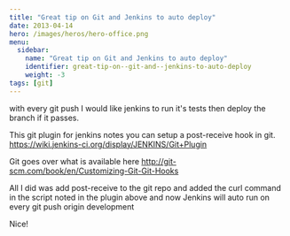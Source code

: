 ```yaml
---
title: "Great tip on Git and Jenkins to auto deploy"
date: 2013-04-14
hero: /images/heros/hero-office.png
menu:
  sidebar:
    name: "Great tip on Git and Jenkins to auto deploy"
    identifier: great-tip-on--git-and--jenkins-to-auto-deploy
    weight: -3
tags: [git]
---
```


<p>
with every git push I would like jenkins to run it's tests then deploy the branch if it passes.
</p>
<p>
This git plugin for jenkins notes you can setup a post-receive hook in git.
<a href="https://wiki.jenkins-ci.org/display/JENKINS/Git+Plugin" target=_blank>https://wiki.jenkins-ci.org/display/JENKINS/Git+Plugin</a>
</p><p>
Git goes over what is available here
<a href="http://git-scm.com/book/en/Customizing-Git-Git-Hooks" target=_blank>http://git-scm.com/book/en/Customizing-Git-Git-Hooks</a>
</p><p>
All I did was add post-receive to the git repo and added the curl command in the script noted in the plugin above and now Jenkins will auto run on every git push origin development
</p>
Nice!